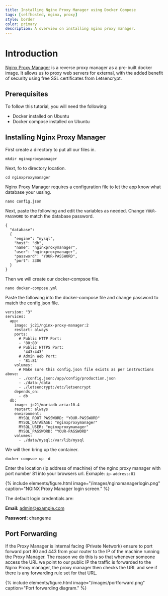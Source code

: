 ```yaml
---
title: Installing Nginx Proxy Manager using Docker Compose
tags: [selfhosted, nginx, proxy]
style: border
color: primary
description: A overview on installing nginx proxy manager.
---
```


# Introduction

[Nginx Proxy Manager](https://nginxproxymanager.com) is a reverse proxy manager as a pre-built docker image. It allows us to proxy web servers for external, with the added benefit of security using free SSL certificates from Letsencrypt.

## Prerequisites

To follow this tutorial, you will need the following:

- Docker installed on Ubuntu
- Docker compose installed on Ubuntu

## Installing Nginx Proxy Manager

First create a directory to put all our files in.

```shell
mkdir nginxproxymanager
```

Next, fo to directory location.

```shell
cd nginxproxymanager
```

Nginx Proxy Manager requires a configuration file to let the app know what database your ussing.

```shell
nano config.json
```

Next, paste the following and edit the variables as needed. Change `YOUR-PASSWORD` to match the database password.

```shell
{
  "database": 
  {
    "engine": "mysql",
    "host": "db",
    "name": "nginxproxymanager",
    "user": "nginxproxymanager",
    "password": "YOUR-PASSWORD",
    "port": 3306
  }
}
```

Then we will create our docker-compsoe file.

```shell
nano docker-compose.yml
```

Paste the following into the docker-compose file and change password to match the config.json file.

```shell
version: "3"
services:
  app:
    image: jc21/nginx-proxy-manager:2
    restart: always
    ports:
      # Public HTTP Port:
      - '80:80'
      # Public HTTPS Port:
      - '443:443'
      # Admin Web Port:
      - '81:81'
    volumes:
      # Make sure this config.json file exists as per instructions above:
      - ./config.json:/app/config/production.json
      - ./data:/data
      - ./letsencrypt:/etc/letsencrypt
    depends_on:
      - db
  db:
    image: jc21/mariadb-aria:10.4
    restart: always
    environment:
      MYSQL_ROOT_PASSWORD: "YOUR-PASSWORD"
      MYSQL_DATABASE: "nginxproxymanager"
      MYSQL_USER: "nginxproxymanager"
      MYSQL_PASSWORD: "YOUR-PASSWORD"
    volumes:
      - ./data/mysql:/var/lib/mysql
```

We will then bring up the container.

```shell
docker-compsoe up -d
```
Enter the location (ip address of machine) of the nginx proxy manager with port number 81 into your browsers url. Exmaple: `ip-address:81`

{% include elements/figure.html image="/images/nginxmanagerlogin.png" caption="NGINX Proxy Manager login screen." %}

The default login credentials are:

**Email:** admin@example.com

**Password:** changeme

## Port Forwarding

If the Proxy Manager is internal facing (Private Network) ensure to port forward port 80 and 443 from your router to the IP of the machine running the Proxy Manager. The reason we do this is so that whenever someone access the URL we point to our public IP the traffic is forwarded to the Nginx Proxy manager, the proxy manager then checks the URL and see if there is any forwarding rule set for that URL.

{% include elements/figure.html image="/images/portforward.png" caption="Port forwarding diagram." %}